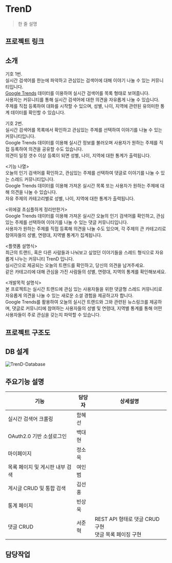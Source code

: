 # TrenD
> 한 줄 설명
## 프로젝트 링크
## 소개
기호 1번.  
실시간 검색어를 한눈에 파악하고 관심있는 검색어에 대해 이야기 나눌 수 있는 커뮤니티입니다.  
[Google Trends](https://trends.google.com/trends/trendingsearches/daily?geo=KR&hl=ko) 데이터를 이용하여 실시간 검색어를 목록 형태로 보여줍니다.  
사용자는 커뮤니티를 통해 실시간 검색어에 대한 의견을 자유롭게 나눌 수 있습니다.  
주제를 직접 등록하여 대화를 시작할 수 있으며, 성별, 나이, 지역에 관련된 유의미한 통계 데이터를 확인할 수 있습니다.

기호 2번.  
실시간 검색어를 목록에서 확인하고 관심있는 주제를 선택하여 이야기를 나눌 수 있는 커뮤니티입니다.  
Google Trends 데이터를 이용해 실시간 정보를 불러오며 사용자가 원하는 주제를 직접 등록하여 의견을 공유할 수도 있습니다.  
의견이 일정 갯수 이상 등록이 되면 성별, 나이, 지역에 대한 통계가 출력됩니다.  

<기능 나열>  
오늘의 인기 검색어를 확인하고, 관심있는 주제를 선택하여 댓글로 이야기를 나눌 수 있는 스레드 커뮤니티입니다.  
Google Trends 데이터를 이용해 가져온 실시간 목록 또는 사용자가 원하는 주제에 대해 의견을 나눌 수 있습니다.  
자유 주제의 카테고리별로 성별, 나이, 지역에 대한 통계가 출력됩니다.  

<위에걸 초심플하게 정리만한거>  
Google Trends 데이터를 이용해 가져온 실시간 오늘의 인기 검색어를 확인하고, 관심있는 주제를 선택하여 이야기를 나눌 수 있는 댓글 커뮤니티입니다.  
사용자가 원하는 주제를 직접 등록해 의견을 나눌 수도 있으며, 각 주제의 큰 카테고리로 참여자들의 성별, 연령대, 지역별 통계가 집계됩니다.  

<플랫폼 설명식>  
최근의 트랜드, 혹은 다른 사람들과 나눠보고 싶었던 이야기들을 스레드 형식으로 자유롭게 나누는 커뮤니티 TrenD 입니다.  
실시간으로 제공되는 오늘의 트랜드를 확인하고, 당신의 의견을 남겨주세요.  
같은 카테고리에 대해 관심을 가진 사람들의 성별, 연령대, 지역의 통계를 확인해보세요.  

<개발목적 설명식>  
본 프로젝트는 실시간 트랜드에 관심 있는 사용자들을 위한 댓글형 스레드 커뮤니티로 자유롭게 의견을 나눌 수 있는 새로운 소셜 경험을 제공하고자 합니다.  
Google Trends를 활용하여 오늘의 실시간 트랜드와 그와 관련된 뉴스링크를 제공하며, 댓글로 커뮤니티에 참여하는 사용자들의 성별 및 연령대, 지역별 통계를 통해 어떤 사용자들이 주로 관심을 갖는지 파악할 수 있습니다.  

## 프로젝트 구조도
## DB 설계
![TrenD-Database](https://github.com/JunHyeokSeo/trenD/assets/55777781/d6d4da99-90f7-4e04-88e0-f8dcd3d51233)

## 주요기능 설명
| 기능 | 담당자 | 상세설명 |
| --- | --- | --- |
| 실시간 검색어 크롤링 | 함혜선 |  |
| OAuth2.0 기반 소셜로그인 | 백대현 |  |
| 마이페이지 | 정소옥 |  |
| 목록 페이지 및 게시판 내부 검색 | 여인범 |  |
| 게시글 CRUD 및 통합 검색 | 김선홍 |  |
| 통계 페이지 | 빈상욱 |  |
| 댓글 CRUD | 서준혁 | REST API 형태로 댓글 CRUD 구현</br>댓글 목록 페이징 구현|

## 담당작업

